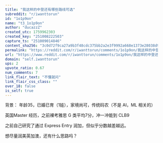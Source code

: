 ```yaml
---
title: "我这样的中登还有哪些路线可选"
subreddit: "r/iwanttorun"
id: "1o1p9on"
name: "t3_1o1p9on"
author: "ducazzZ"
created_utc: 1759962303
created_key: "251008222503"
capture_ts: "251009014846"
content_sha256: "3c0d72f9ca27a9b3f48cdc375bb2a2e3f9992a668e1373e28038d947919ec6fc"
permalink: "https://reddit.com/r/iwanttorun/comments/1o1p9on/我这样的中登还有哪些路线可选/"
url: "https://www.reddit.com/r/iwanttorun/comments/1o1p9on/我这样的中登还有哪些路线可选/"
domain: "self.iwanttorun"
ups: 2
upvote_ratio: 0.67
num_comments: 7
link_flair_text: "不懂就问"
link_flair_css_class: ""
over_18: false
is_self: true
---
```


背景： 年龄35，已婚已育（1娃），家境尚可，传统码农（不是 AI，ML 相关的）

英国Master 经历，之前裸考雅思 G 类平均7分，冲一冲能到 CLB9

之前自己研究了通过 Express Entry 润加，但似乎分数越差越远。

想尽量润美英加澳，还有什么思路吗？
